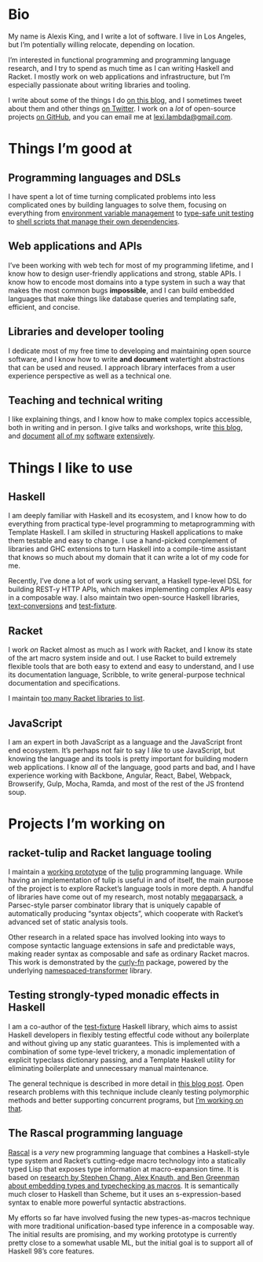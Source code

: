# Bio

My name is Alexis King, and I write a lot of software. I live in Los Angeles, but I’m potentially willing relocate, depending on location.

I’m interested in functional programming and programming language research, and I try to spend as much time as I can writing Haskell and Racket. I mostly work on web applications and infrastructure, but I’m especially passionate about writing libraries and tooling.

I write about some of the things I do [on this blog](/), and I sometimes tweet about them and other things [on Twitter][twitter]. I work on a *lot* of open-source projects [on GitHub][github], and you can email me at [lexi.lambda@gmail.com][email].

# Things I’m good at

## Programming languages and DSLs

I have spent a lot of time turning complicated problems into less complicated ones by building languages to solve them, focusing on everything from [environment variable management][envy] to [type-safe unit testing][test-fixture] to [shell scripts that manage their own dependencies][scripty].

## Web applications and APIs

I’ve been working with web tech for most of my programming lifetime, and I know how to design user-friendly applications and strong, stable APIs. I know how to encode most domains into a type system in such a way that makes the most common bugs **impossible**, and I can build embedded languages that make things like database queries and templating safe, efficient, and concise.

## Libraries and developer tooling

I dedicate most of my free time to developing and maintaining open source software, and I know how to write **and document** watertight abstractions that can be used and reused. I approach library interfaces from a user experience perspective as well as a technical one.

## Teaching and technical writing

I like explaining things, and I know how to make complex topics accessible, both in writing and in person. I give talks and workshops, write [this blog](/), and [document][megaparsack-doc] [all of my][functional-doc] [software][lens-doc] [extensively][test-fixture-doc].

# Things I like to use

## Haskell

I am deeply familiar with Haskell and its ecosystem, and I know how to do everything from practical type-level programming to metaprogramming with Template Haskell. I am skilled in structuring Haskell applications to make them testable and easy to change. I use a hand-picked complement of libraries and GHC extensions to turn Haskell into a compile-time assistant that knows so much about my domain that it can write a lot of my code for me.

Recently, I’ve done a lot of work using servant, a Haskell type-level DSL for building REST-y HTTP APIs, which makes implementing complex APIs easy in a composable way. I also maintain two open-source Haskell libraries, [text-conversions][text-conversions] and [test-fixture][test-fixture].

## Racket

I work *on* Racket almost as much as I work *with* Racket, and I know its state of the art macro system inside and out. I use Racket to build extremely flexible tools that are both easy to extend and easy to understand, and I use its documentation language, Scribble, to write general-purpose technical documentation and specifications.

I maintain [too many Racket libraries to list][racket-my-packages].

## JavaScript

I am an expert in both JavaScript as a language and the JavaScript front end ecosystem. It’s perhaps not fair to say I *like* to use JavaScript, but knowing the language and its tools is pretty important for building modern web applications. I know *all* of the language, good parts and bad, and I have experience working with Backbone, Angular, React, Babel, Webpack, Browserify, Gulp, Mocha, Ramda, and most of the rest of the JS frontend soup.

# Projects I’m working on

## racket-tulip and Racket language tooling

I maintain a [working prototype][racket-tulip] of the [tulip][tulip-lang] programming language. While having an implementation of tulip is useful in and of itself, the main purpose of the project is to explore Racket’s language tools in more depth. A handful of libraries have come out of my research, most notably [megaparsack][megaparsack], a Parsec-style parser combinator library that is uniquely capable of automatically producing “syntax objects”, which cooperate with Racket’s advanced set of static analysis tools.

Other research in a related space has involved looking into ways to compose syntactic language extensions in safe and predictable ways, making reader syntax as composable and safe as ordinary Racket macros. This work is demonstrated by the [curly-fn][curly-fn] package, powered by the underlying [namespaced-transformer][namespaced-transformer] library.

## Testing strongly-typed monadic effects in Haskell

I am a co-author of the [test-fixture][test-fixture] Haskell library, which aims to assist Haskell developers in flexibly testing effectful code without any boilerplate and without giving up any static guarantees. This is implemented with a combination of some type-level trickery, a monadic implementation of explicit typeclass dictionary passing, and a Template Haskell utility for eliminating boilerplate and unnecessary manual maintenance.

The general technique is described in more detail in [this blog post][haskell-testing-blog-post]. Open research problems with this technique include cleanly testing polymorphic methods and better supporting concurrent programs, but [I’m working on that][test-fixture-polymorphic-issue].

## The Rascal programming language

[Rascal][rascal] is a *very* new programming language that combines a Haskell-style type system and Racket’s cutting-edge macro technology into a statically typed Lisp that exposes type information at macro-expansion time. It is based on [research by Stephen Chang, Alex Knauth, and Ben Greenman about embedding types and typechecking as macros][types-as-macros]. It is semantically much closer to Haskell than Scheme, but it uses an s-expression-based syntax to enable more powerful syntactic abstractions.

My efforts so far have involved fusing the new types-as-macros technique with more traditional unification-based type inference in a composable way. The initial results are promising, and my working prototype is currently pretty close to a somewhat usable ML, but the initial goal is to support all of Haskell 98’s core features.

[curly-fn]: https://github.com/lexi-lambda/racket-curly-fn
[email]: mailto:lexi.lambda@gmail.com
[envy]: https://github.com/lexi-lambda/envy
[functional-doc]: http://docs.racket-lang.org/functional/interfaces.html
[github]: https://github.com/lexi-lambda
[haskell-testing-blog-post]: /blog/2016/10/03/using-types-to-unit-test-in-haskell/
[lens-doc]: http://docs.racket-lang.org/lens/lens-guide.html
[megaparsack]: https://github.com/lexi-lambda/megaparsack
[megaparsack-doc]: http://docs.racket-lang.org/megaparsack/index.html
[namespaced-transformer]: https://github.com/lexi-lambda/namespaced-transformer
[racket-my-packages]: https://pkgd.racket-lang.org/pkgn/search?tags=author%3Alexi.lambda%40gmail.com
[racket-tulip]: https://github.com/lexi-lambda/racket-tulip
[rascal]: https://github.com/lexi-lambda/rascal
[scripty]: https://github.com/lexi-lambda/scripty
[test-fixture]: https://github.com/cjdev/test-fixture
[test-fixture-doc]: http://hackage.haskell.org/package/test-fixture/docs/Control-Monad-TestFixture.html
[test-fixture-polymorphic-issue]: https://github.com/cjdev/test-fixture/issues/19#issuecomment-253080750
[text-conversions]: https://github.com/cjdev/text-conversions
[tulip-lang]: http://tuliplang.org
[twitter]: https://twitter.com/lexi_lambda
[types-as-macros]: http://www.ccs.neu.edu/home/stchang/pubs/ckg-popl2017.pdf
